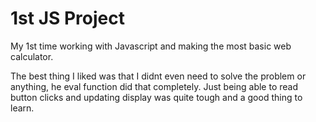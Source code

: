 # 1st JS Project
My 1st time working with Javascript and making the most basic web calculator.

The best thing I liked was that I didnt even need to solve the problem or anything, he eval function did that completely.
Just being able to read button clicks and updating display was quite tough and a good thing to learn.
